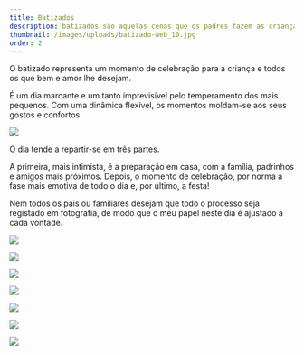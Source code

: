 ```yaml
---
title: Batizados
description: batizados são aquelas cenas que os padres fazem as crianças.
thumbnail: /images/uploads/batizado-web_10.jpg
order: 2
---
```




<section class="section-top-aligned">



O batizado representa um momento de celebração para a criança e todos os que bem e amor lhe desejam.

É um dia marcante e um tanto imprevisível pelo temperamento dos mais pequenos. Com uma dinâmica flexível, os momentos moldam-se aos seus gostos e confortos.

</section>

![](/images/uploads/batizado-web_3.jpg)


<section class="section-center-aligned">



O dia tende a repartir-se em três partes.

A primeira, mais intimista, é a preparação em casa, com a família, padrinhos e amigos mais próximos. Depois, o momento de celebração, por norma a fase mais emotiva de todo o dia e, por último, a festa!

Nem todos os pais ou familiares desejam que todo o processo seja registado em fotografia, de modo que o meu papel neste dia é ajustado a cada vontade.

</section>

![](/images/uploads/batizado-web.jpg)



![](/images/uploads/batizado-web_11.jpg)

![](/images/uploads/batizado-web_1.jpg)

![](/images/uploads/batizado-web_12.jpg)

![](/images/uploads/batizado-web_4.jpg)

![](/images/uploads/batizado-web_8.jpg)



![](/images/uploads/batizado-web_14.jpg)
